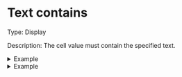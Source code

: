 # Text contains

Type: Display

Description: The cell value must contain the specified text.

<details>

<summary>Example</summary>

* Cell value: Final Description
* Rule value: Final
* Result: Rule passes - Cell value contains text "Final"

</details>

<details>

<summary>Example</summary>

* Cell value: Final Description
* Rule value: description
* Result: Rule passes - Cell value contains text "description"

</details>

